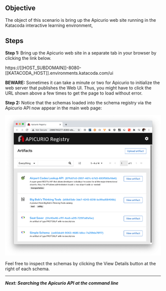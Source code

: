 ## Objective
The object of this scenario is bring up the Apicurio web site running in the Katacoda interactive learning environment,



## Steps

**Step 1:** Bring up the Apicurio web site in a separate tab in your browser by clicking the link below.

https://[[HOST_SUBDOMAIN]]-8080-[[KATACODA_HOST]].environments.katacoda.com/ui

**BEWARE:** Sometimes it can take a minute or two for Apicurio to initialize the web server that publishes the Web UI. Thus, you might have to click the URL shown above a few times to get the page to load without error.


**Step 2:** Notice that the schemas loaded into the schema registry via the Apicurio API now appear in the main web page:

![Apicurio UI](apicurio/assets/apicurio.png)

Feel free to inspect the schemas by clicking the View Details button at the right of each schema.

---
***Next: Searching the Apicurio API at the command line***

